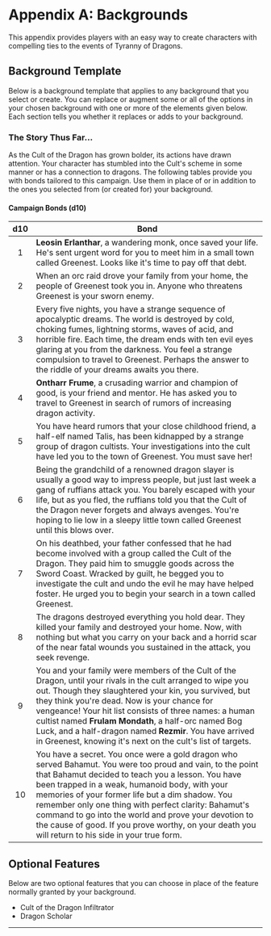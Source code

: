 # Appendix A: Backgrounds

This appendix provides players with an easy way to create characters with compelling ties to the events of Tyranny of Dragons.

## Background Template

Below is a background template that applies to any background that you select or create. You can replace or augment some or all of the options in your chosen background with one or more of the elements given below. Each section tells you whether it replaces or adds to your background.

### The Story Thus Far...

As the Cult of the Dragon has grown bolder, its actions have drawn attention. Your character has stumbled into the Cult's scheme in some manner or has a connection to dragons. The following tables provide you with bonds tailored to this campaign. Use them in place of or in addition to the ones you selected from (or created for) your background.

#### Campaign Bonds (d10)

| d10 | Bond                                                                                                                                                                                                                                                                                                                                                                                                                                                                                       |
|:---:|--------------------------------------------------------------------------------------------------------------------------------------------------------------------------------------------------------------------------------------------------------------------------------------------------------------------------------------------------------------------------------------------------------------------------------------------------------------------------------------------|
|  1  | **Leosin Erlanthar**, a wandering monk, once saved your life. He's sent urgent word for you to meet him in a small town called Greenest. Looks like it's time to pay off that debt.                                                                                                                                                                                                                                                                                                        |
|  2  | When an orc raid drove your family from your home, the people of Greenest took you in. Anyone who threatens Greenest is your sworn enemy.                                                                                                                                                                                                                                                                                                                                                  |
|  3  | Every five nights, you have a strange sequence of apocalyptic dreams. The world is destroyed by cold, choking fumes, lightning storms, waves of acid, and horrible fire. Each time, the dream ends with ten evil eyes glaring at you from the darkness. You feel a strange compulsion to travel to Greenest. Perhaps the answer to the riddle of your dreams awaits you there.                                                                                                             |
|  4  | **Ontharr Frume**, a crusading warrior and champion of good, is your friend and mentor. He has asked you to travel to Greenest in search of rumors of increasing dragon activity.                                                                                                                                                                                                                                                                                                          |
|  5  | You have heard rumors that your close childhood friend, a half-elf named Talis, has been kidnapped by a strange group of dragon cultists. Your investigations into the cult have led you to the town of Greenest. You must save her!                                                                                                                                                                                                                                                       |
|  6  | Being the grandchild of a renowned dragon slayer is usually a good way to impress people, but just last week a gang of ruffians attack you. You barely escaped with your life, but as you fled, the ruffians told you that the Cult of the Dragon never forgets and always avenges. You're hoping to lie low in a sleepy little town called Greenest until this blows over.                                                                                                                |
|  7  | On his deathbed, your father confessed that he had become involved with a group called the Cult of the Dragon. They paid him to smuggle goods across the Sword Coast. Wracked by guilt, he begged you to investigate the cult and undo the evil he may have helped foster. He urged you to begin your search in a town called Greenest.                                                                                                                                                    |
|  8  | The dragons destroyed everything you hold dear. They killed your family and destroyed your home. Now, with nothing but what you carry on your back and a horrid scar of the near fatal wounds you sustained in the attack, you seek revenge.                                                                                                                                                                                                                                               |
|  9  | You and your family were members of the Cult of the Dragon, until your rivals in the cult arranged to wipe you out. Though they slaughtered your kin, you survived, but they think you're dead. Now is your chance for vengeance! Your hit list consists of three names: a human cultist named **Frulam Mondath**, a half-orc named Bog Luck, and a half-dragon named **Rezmir**. You have arrived in Greenest, knowing it's next on the cult's list of targets.                           |
|  10 | You have a secret. You once were a gold dragon who served Bahamut. You were too proud and vain, to the point that Bahamut decided to teach you a lesson. You have been trapped in a weak, humanoid body, with your memories of your former life but a dim shadow. You remember only one thing with perfect clarity: Bahamut's command to go into the world and prove your devotion to the cause of good. If you prove worthy, on your death you will return to his side in your true form. |

## Optional Features

Below are two optional features that you can choose in place of the feature normally granted by your background.

- Cult of the Dragon Infiltrator
- Dragon Scholar


------